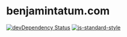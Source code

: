 # benjamintatum.com

[![devDependency Status](https://david-dm.org/bentatum/benjamintatum.com/dev-status.svg)](https://david-dm.org/bentatum/benjamintatum.com#info=devDependencies)
[![js-standard-style](https://img.shields.io/badge/code%20style-standard-brightgreen.svg)](http://standardjs.com/)
